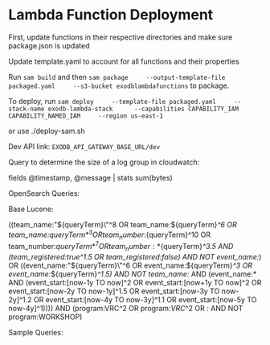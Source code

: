 # Lambda Function Deployment

First, update functions in their respective directories and make sure package.json is updated

Update template.yaml to account for all functions and their properties

Run `sam build` and then  `sam package     --output-template-file packaged.yaml     --s3-bucket exodblambdafunctions` to package.

To deploy, run `sam deploy     --template-file packaged.yaml     --stack-name exodb-lambda-stack      --capabilities CAPABILITY_IAM CAPABILITY_NAMED_IAM     --region us-east-1`

or use ./deploy-sam.sh

Dev API link: `EXODB_API_GATEWAY_BASE_URL/dev`

Query to determine the size of a log group in cloudwatch:

fields @timestamp, @message
| stats sum(bytes)

OpenSearch Queries:

Base Lucene:

((team_name:\"${queryTerm}\"^8 OR team_name:${queryTerm}*^6 OR team_name:*${queryTerm}*^3 OR team_number:${queryTerm}^10 OR team_number:${queryTerm}*^7 OR team_number:*${queryTerm}*^3.5 AND (team_registered:true^1.5 OR team_registered:false) AND NOT event_name:*) OR ((event_name:\"${queryTerm}\"^6 OR event_name:${queryTerm}*^3 OR event_name:*${queryTerm}*^1.5) AND NOT team_name:* AND (event_name:* AND (event_start:[now-1y TO now]^2 OR event_start:[now+1y TO now]^2 OR event_start:[now-2y TO now-1y]^1.5 OR event_start:[now-3y TO now-2y]^1.2 OR event_start:[now-4y TO now-3y]^1.1 OR event_start:[now-5y TO now-4y]^1)))) AND (program:VRC^2 OR program:*VRC*^2 OR *:* AND NOT program:WORKSHOP)

Sample Queries:

